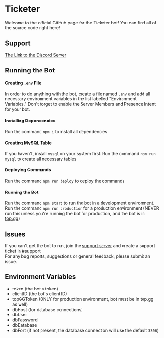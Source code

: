 # Ticketer

Welcome to the official GitHub page for the Ticketer bot! You can find all of the source code right here!<br>

## Support
[The Link to the Discord Server](https://discord.gg/yYwye5q22y)

## Running the Bot

#### Creating `.env` File
In order to do anything with the bot, create a file named `.env` and add all necessary environment variables in the list labelled "Environment Variables."
Don't forget to enable the Server Members and Presence Intent for your bot.
#### Installing Dependencies
Run the command `npm i` to install all dependencies

#### Creating MySQL Table
If you haven't, install `mysql` on your system first. Run the command `npm run mysql` to create all necessary tables

#### Deploying Commands
Run the command `npm run deploy` to deploy the commands

#### Running the Bot
Run the command `npm start` to run the bot in a development environment.<br>
Run the command `npm run production` for a production environment (NEVER run this unless you're running the bot for production, and the bot is in [top.gg](https://top.gg))

## Issues

If you can't get the bot to run, join the [support server](https://discord.gg/yYwye5q22y) and create a support ticket in #support.<br>
For any bug reports, suggestions or general feedback, please submit an issue.

## Environment Variables

* token (the bot's token)
* clientID (the bot's client ID)
* topGGToken (ONLY for production environment, bot must be in top.gg as well)
* dbHost (for database connections)
* dbUser
* dbPassword
* dbDatabase
* dbPort (if not present, the database connection will use the default `3306`)